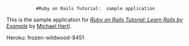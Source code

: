                #Ruby on Rails Tutorial:  sample application

This is the sample application for
[*Ruby on Rails Tutorial:  Learn Rails by Example*](http://railstutorial.org/)
by [Michael Hartl](http://michaelhartl.com).

Heroku:  frozen-wildwood-8451

